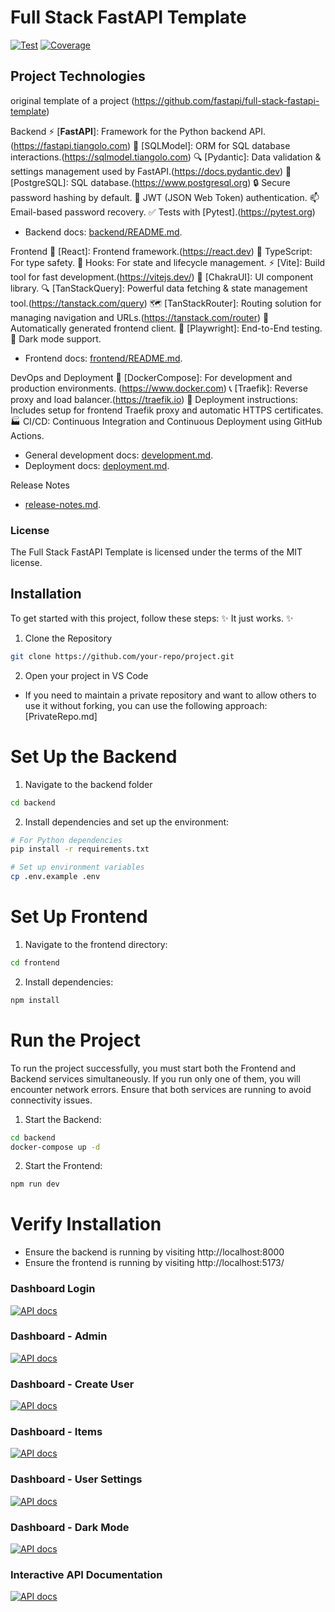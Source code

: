 # Full Stack FastAPI Template

<a href="https://github.com/fastapi/full-stack-fastapi-template/actions?query=workflow%3ATest" target="_blank"><img src="https://github.com/fastapi/full-stack-fastapi-template/workflows/Test/badge.svg" alt="Test"></a>
<a href="https://coverage-badge.samuelcolvin.workers.dev/redirect/fastapi/full-stack-fastapi-template" target="_blank"><img src="https://coverage-badge.samuelcolvin.workers.dev/fastapi/full-stack-fastapi-template.svg" alt="Coverage"></a>

## Project Technologies 
original template of a project (https://github.com/fastapi/full-stack-fastapi-template)

Backend
⚡ [**FastAPI**]: Framework for the Python backend API.(https://fastapi.tiangolo.com)
🧰 [SQLModel]: ORM for SQL database interactions.(https://sqlmodel.tiangolo.com)
🔍 [Pydantic]: Data validation & settings management used by FastAPI.(https://docs.pydantic.dev)
💾 [PostgreSQL]: SQL database.(https://www.postgresql.org)
🔒 Secure password hashing by default.
🔑 JWT (JSON Web Token) authentication.
📫 Email-based password recovery.
✅ Tests with [Pytest].(https://pytest.org)
* Backend docs: [backend/README.md](./backend/README.md).


Frontend
🚀 [React]: Frontend framework.(https://react.dev)
💃 TypeScript: For type safety.
🔧 Hooks: For state and lifecycle management.
⚡ [Vite]: Build tool for fast development.(https://vitejs.dev/)
🎨 [ChakraUI]: UI component library.
🔍 [TanStackQuery]: Powerful data fetching & state management tool.(https://tanstack.com/query)
🗺️ [TanStackRouter]: Routing solution for managing navigation and URLs.(https://tanstack.com/router)
🤖 Automatically generated frontend client.
🧪 [Playwright]: End-to-End testing.
🦇 Dark mode support.
* Frontend docs: [frontend/README.md](./frontend/README.md).


DevOps and Deployment
🐋 [DockerCompose]: For development and production environments. (https://www.docker.com)
📞 [Traefik]: Reverse proxy and load balancer.(https://traefik.io)
🚢 Deployment instructions: Includes setup for frontend Traefik proxy and automatic HTTPS certificates.
🏭 CI/CD: Continuous Integration and Continuous Deployment using GitHub Actions.
* General development docs: [development.md](./development.md).
* Deployment docs: [deployment.md](./deployment.md).


Release Notes
* [release-notes.md](./release-notes.md).

### License
The Full Stack FastAPI Template is licensed under the terms of the MIT license.


## Installation
To get started with this project, follow these steps:
✨ It just works. ✨

1. Clone the Repository
```bash
git clone https://github.com/your-repo/project.git
```
2. Open your project in VS Code

* If you need to maintain a private repository and want to allow others to use it without forking, you can use the following approach: [PrivateRepo.md]


# Set Up the Backend
1. Navigate to the backend folder
```bash
cd backend
```
2. Install dependencies and set up the environment:
```bash
# For Python dependencies
pip install -r requirements.txt

# Set up environment variables
cp .env.example .env
```


# Set Up Frontend
1. Navigate to the frontend directory:
```bash
cd frontend
```
2. Install dependencies:
```bash
npm install
```

# Run the Project
To run the project successfully, you must start both the Frontend and Backend services simultaneously.
If you run only one of them, you will encounter network errors. Ensure that both services are running to avoid connectivity issues.

1. Start the Backend:
```bash
cd backend
docker-compose up -d
```
2. Start the Frontend:
```bash
npm run dev
```

# Verify Installation
 * Ensure the backend is running by visiting http://localhost:8000 
 * Ensure the frontend is running by visiting http://localhost:5173/




### Dashboard Login

[![API docs](img/login.png)](https://github.com/fastapi/full-stack-fastapi-template)

### Dashboard - Admin

[![API docs](img/dashboard.png)](https://github.com/fastapi/full-stack-fastapi-template)

### Dashboard - Create User

[![API docs](img/dashboard-create.png)](https://github.com/fastapi/full-stack-fastapi-template)

### Dashboard - Items

[![API docs](img/dashboard-items.png)](https://github.com/fastapi/full-stack-fastapi-template)

### Dashboard - User Settings

[![API docs](img/dashboard-user-settings.png)](https://github.com/fastapi/full-stack-fastapi-template)

### Dashboard - Dark Mode

[![API docs](img/dashboard-dark.png)](https://github.com/fastapi/full-stack-fastapi-template)

### Interactive API Documentation

[![API docs](img/docs.png)](https://github.com/fastapi/full-stack-fastapi-template)


